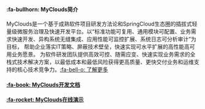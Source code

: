 #### :fa-bullhorn: MyClouds简介
MyClouds是一个基于成熟软件项目研发方法论和SpringCloud生态圈的插拔式轻量级微服务治理及快速开发平台。以“标准功能可复用、通用模块可配置、业务需求快速开发、异构系统无缝集成、应用性能可监控扩展、系统日志可分析审计”为目标， 帮助企业落实IT策略、屏蔽技术壁垒，快速实现可水平扩展的高性能高可用业务愿景。 为软件研发团队提供高效可控、随需应变、快速实现业务需求的全栈式技术解决方案，以最低成本和最低风险获得更高质量、更快交付业务和运维支持的核心技术竞争力。[:fa-bell-o: 了解更多](https://gitee.com/osworks/MyClouds/blob/master/myclouds-doc/a.%E7%AC%AC%E4%B8%80%E7%AB%A0%20MyClouds%E7%AE%80%E4%BB%8B.md)

#### [:fa-book: MyClouds开发文档](https://gitee.com/osworks/MyClouds/tree/master/docs)

#### [:fa-rocket: MyClouds在线演示](http://118.126.108.44)